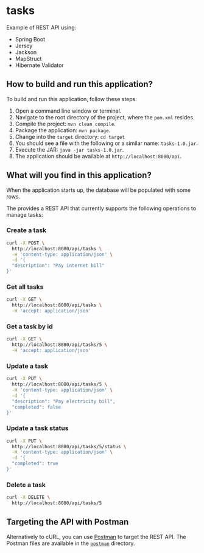 # tasks

Example of REST API using:

* Spring Boot
* Jersey
* Jackson
* MapStruct
* Hibernate Validator

## How to build and run this application?

To build and run this application, follow these steps:

1. Open a command line window or terminal.
1. Navigate to the root directory of the project, where the `pom.xml` resides.
1. Compile the project: `mvn clean compile`.
1. Package the application: `mvn package`.
1. Change into the `target` directory: `cd target`
1. You should see a file with the following or a similar name: `tasks-1.0.jar`.
1. Execute the JAR: `java -jar tasks-1.0.jar`.
1. The application should be available at `http://localhost:8080/api`.

## What will you find in this application?

When the application starts up, the database will be populated with some rows. 

The provides a REST API that currently supports the following operations to manage tasks:

### Create a task

```bash
curl -X POST \
  http://localhost:8080/api/tasks \
  -H 'content-type: application/json' \
  -d '{
  "description": "Pay internet bill"
}'
```
### Get all tasks

```bash
curl -X GET \
  http://localhost:8080/api/tasks \
  -H 'accept: application/json'
```

### Get a task by id

```bash
curl -X GET \
  http://localhost:8080/api/tasks/5 \
  -H 'accept: application/json'
```

### Update a task

```bash
curl -X PUT \
  http://localhost:8080/api/tasks/5 \
  -H 'content-type: application/json' \
  -d '{
  "description": "Pay electricity bill",
  "completed": false
}'
```

### Update a task status

```bash
curl -X PUT \
  http://localhost:8080/api/tasks/5/status \
  -H 'content-type: application/json' \
  -d '{
  "completed": true
}'
```

### Delete a task

```bash
curl -X DELETE \
  http://localhost:8080/api/tasks/5
```

## Targeting the API with Postman

Alternatively to cURL, you can use [Postman][] to target the REST API. The Postman files are available in the [`postman`][postman GitHub directory] directory.

[Postman]: https://www.getpostman.com/
[postman GitHub directory]: https://github.com/cassiomolin/tasks/tree/master/postman